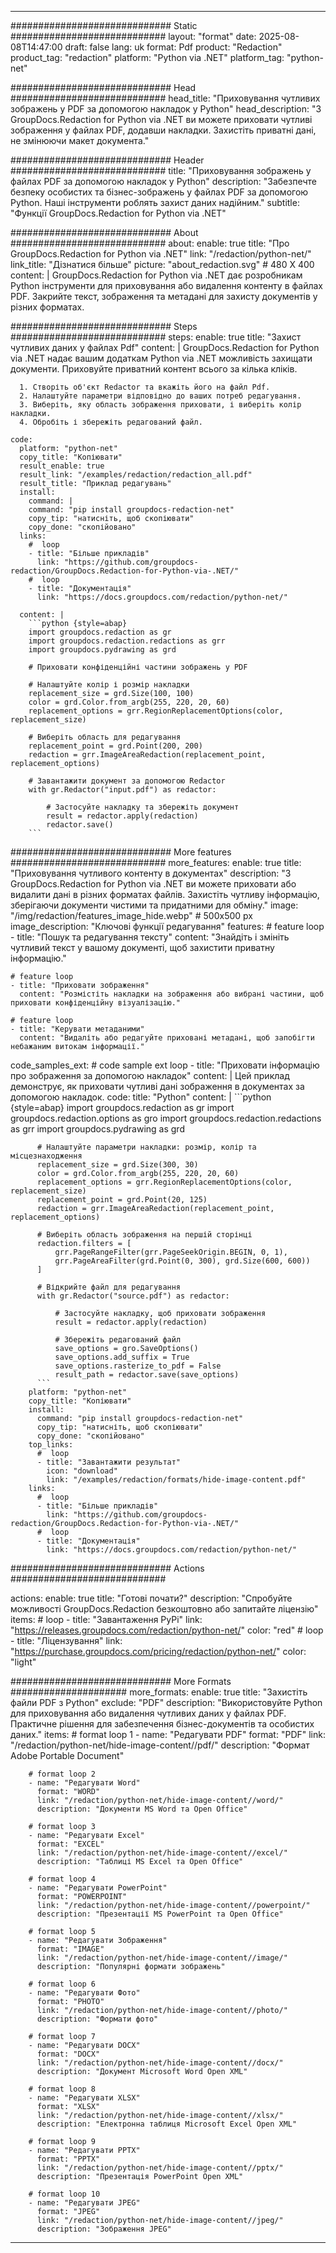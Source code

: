 
---
############################# Static ############################
layout: "format"
date:  2025-08-08T14:47:00
draft: false
lang: uk
format: Pdf
product: "Redaction"
product_tag: "redaction"
platform: "Python via .NET"
platform_tag: "python-net"

############################# Head ############################
head_title: "Приховування чутливих зображень у PDF за допомогою накладок у Python"
head_description: "З GroupDocs.Redaction for Python via .NET ви можете приховати чутливі зображення у файлах PDF, додавши накладки. Захистіть приватні дані, не змінюючи макет документа."

############################# Header ############################
title: "Приховування зображень у файлах PDF за допомогою накладок у Python" 
description: "Забезпечте безпеку особистих та бізнес-зображень у файлах PDF за допомогою Python. Наші інструменти роблять захист даних надійним."
subtitle: "Функції GroupDocs.Redaction for Python via .NET" 

############################# About ############################
about:
    enable: true
    title: "Про GroupDocs.Redaction for Python via .NET"
    link: "/redaction/python-net/"
    link_title: "Дізнатися більше"
    picture: "about_redaction.svg" # 480 X 400
    content: |
       GroupDocs.Redaction for Python via .NET дає розробникам Python інструменти для приховування або видалення контенту в файлах PDF. Закрийте текст, зображення та метадані для захисту документів у різних форматах.

############################# Steps ############################
steps:
    enable: true
    title: "Захист чутливих даних у файлах Pdf"
    content: |
      GroupDocs.Redaction for Python via .NET надає вашим додаткам Python via .NET можливість захищати документи. Приховуйте приватний контент всього за кілька кліків.
      
      1. Створіть об'єкт Redactor та вкажіть його на файл Pdf.
      2. Налаштуйте параметри відповідно до ваших потреб редагування.
      3. Виберіть, яку область зображення приховати, і виберіть колір накладки.
      4. Обробіть і збережіть редагований файл.
   
    code:
      platform: "python-net"
      copy_title: "Копіювати"
      result_enable: true
      result_link: "/examples/redaction/redaction_all.pdf"
      result_title: "Приклад редагувань"
      install:
        command: |
        command: "pip install groupdocs-redaction-net"
        copy_tip: "натисніть, щоб скопіювати"
        copy_done: "скопійовано"
      links:
        #  loop
        - title: "Більше прикладів"
          link: "https://github.com/groupdocs-redaction/GroupDocs.Redaction-for-Python-via-.NET/"
        #  loop
        - title: "Документація"
          link: "https://docs.groupdocs.com/redaction/python-net/"
          
      content: |
        ```python {style=abap}
        import groupdocs.redaction as gr
        import groupdocs.redaction.redactions as grr
        import groupdocs.pydrawing as grd

        # Приховати конфіденційні частини зображень у PDF

        # Налаштуйте колір і розмір накладки
        replacement_size = grd.Size(100, 100)
        color = grd.Color.from_argb(255, 220, 20, 60)
        replacement_options = grr.RegionReplacementOptions(color, replacement_size)

        # Виберіть область для редагування
        replacement_point = grd.Point(200, 200)
        redaction = grr.ImageAreaRedaction(replacement_point, replacement_options)
                
        # Завантажити документ за допомогою Redactor
        with gr.Redactor("input.pdf") as redactor:

            # Застосуйте накладку та збережіть документ
            result = redactor.apply(redaction)
            redactor.save()
        ```            


############################# More features ############################
more_features:
  enable: true
  title: "Приховування чутливого контенту в документах"
  description: "З GroupDocs.Redaction for Python via .NET ви можете приховати або видалити дані в різних форматах файлів. Захистіть чутливу інформацію, зберігаючи документи чистими та придатними для обміну."
  image: "/img/redaction/features_image_hide.webp" # 500x500 px
  image_description: "Ключові функції редагування"
  features:
    # feature loop
    - title: "Пошук та редагування тексту"
      content: "Знайдіть і змініть чутливий текст у вашому документі, щоб захистити приватну інформацію."

    # feature loop
    - title: "Приховати зображення"
      content: "Розмістіть накладки на зображення або вибрані частини, щоб приховати конфіденційну візуалізацію."

    # feature loop
    - title: "Керувати метаданими"
      content: "Видаліть або редагуйте приховані метадані, щоб запобігти небажаним витокам інформації."
      
  code_samples_ext:
    # code sample ext loop
    - title: "Приховати інформацію про зображення за допомогою накладок"
      content: |
        Цей приклад демонструє, як приховати чутливі дані зображення в документах за допомогою накладок.
      code:
        title: "Python"
        content: |
          ```python {style=abap}
          import groupdocs.redaction as gr
          import groupdocs.redaction.options as gro
          import groupdocs.redaction.redactions as grr
          import groupdocs.pydrawing as grd

          # Налаштуйте параметри накладки: розмір, колір та місцезнаходження
          replacement_size = grd.Size(300, 30)
          color = grd.Color.from_argb(255, 220, 20, 60)
          replacement_options = grr.RegionReplacementOptions(color, replacement_size)
          replacement_point = grd.Point(20, 125)
          redaction = grr.ImageAreaRedaction(replacement_point, replacement_options)

          # Виберіть область зображення на першій сторінці
          redaction.filters = [
              grr.PageRangeFilter(grr.PageSeekOrigin.BEGIN, 0, 1),
              grr.PageAreaFilter(grd.Point(0, 300), grd.Size(600, 600))
          ]

          # Відкрийте файл для редагування
          with gr.Redactor("source.pdf") as redactor:

              # Застосуйте накладку, щоб приховати зображення
              result = redactor.apply(redaction)

              # Збережіть редагований файл
              save_options = gro.SaveOptions()
              save_options.add_suffix = True
              save_options.rasterize_to_pdf = False
              result_path = redactor.save(save_options)
          ```
        platform: "python-net"
        copy_title: "Копіювати"
        install:
          command: "pip install groupdocs-redaction-net"
          copy_tip: "натисніть, щоб скопіювати"
          copy_done: "скопійовано"
        top_links:
          #  loop
          - title: "Завантажити результат"
            icon: "download"
            link: "/examples/redaction/formats/hide-image-content.pdf"
        links:
          #  loop
          - title: "Більше прикладів"
            link: "https://github.com/groupdocs-redaction/GroupDocs.Redaction-for-Python-via-.NET/"
          #  loop
          - title: "Документація"
            link: "https://docs.groupdocs.com/redaction/python-net/"


############################# Actions ############################

actions:
  enable: true
  title: "Готові почати?"
  description: "Спробуйте можливості GroupDocs.Redaction безкоштовно або запитайте ліцензію"
  items:
    #  loop
    - title: "Завантаження PyPi"
      link: "https://releases.groupdocs.com/redaction/python-net/"
      color: "red"
        #  loop
    - title: "Ліцензування"
      link: "https://purchase.groupdocs.com/pricing/redaction/python-net/"
      color: "light"


############################# More Formats #####################
more_formats:
    enable: true
    title: "Захистіть файли PDF з Python"
    exclude: "PDF"
    description: "Використовуйте Python для приховування або видалення чутливих даних у файлах PDF. Практичне рішення для забезпечення бізнес-документів та особистих даних."
    items: 
        # format loop 1
        - name: "Редагувати PDF"
          format: "PDF"
          link: "/redaction/python-net/hide-image-content//pdf/"
          description: "Формат Adobe Portable Document"

        # format loop 2
        - name: "Редагувати Word"
          format: "WORD"
          link: "/redaction/python-net/hide-image-content//word/"
          description: "Документи MS Word та Open Office"
          
        # format loop 3
        - name: "Редагувати Excel"
          format: "EXCEL"
          link: "/redaction/python-net/hide-image-content//excel/"
          description: "Таблиці MS Excel та Open Office"

        # format loop 4
        - name: "Редагувати PowerPoint"
          format: "POWERPOINT"
          link: "/redaction/python-net/hide-image-content//powerpoint/"
          description: "Презентації MS PowerPoint та Open Office"

        # format loop 5
        - name: "Редагувати Зображення"
          format: "IMAGE"
          link: "/redaction/python-net/hide-image-content//image/"
          description: "Популярні формати зображень"

        # format loop 6
        - name: "Редагувати Фото"
          format: "PHOTO"
          link: "/redaction/python-net/hide-image-content//photo/"
          description: "Формати фото"

        # format loop 7
        - name: "Редагувати DOCX"
          format: "DOCX"
          link: "/redaction/python-net/hide-image-content//docx/"
          description: "Документ Microsoft Word Open XML"
          
        # format loop 8
        - name: "Редагувати XLSX"
          format: "XLSX"
          link: "/redaction/python-net/hide-image-content//xlsx/"
          description: "Електронна таблиця Microsoft Excel Open XML"
          
        # format loop 9
        - name: "Редагувати PPTX"
          format: "PPTX"
          link: "/redaction/python-net/hide-image-content//pptx/"
          description: "Презентація PowerPoint Open XML"

        # format loop 10
        - name: "Редагувати JPEG"
          format: "JPEG"
          link: "/redaction/python-net/hide-image-content//jpeg/"
          description: "Зображення JPEG"


---